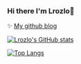 ### Hi there I'm Lrozlo👋

<!--
**Lrozlo/Lrozlo** is a ✨ _special_ ✨ repository because its `README.md` (this file) appears on your GitHub profile.

- 🔭 I’m currently working on ...
- 🌱 I’m currently learning ...
- 👯 I’m looking to collaborate on ...
- 🤔 I’m looking for help with ...
- 💬 Ask me about ...
- 📫 How to reach me: ...
- 😄 Pronouns: ...
- ⚡ Fun fact: ...
-->

✨ [My github blog](https://lrozlo.github.io)

[![Lrozlo's GitHub stats](https://github-readme-stats.vercel.app/api?username=Lrozlo)](https://github.com/anuraghazra/github-readme-stats)

[![Top Langs](https://github-readme-stats.vercel.app/api/top-langs/?username=Lrozlo&layout=compact)](https://github.com/Lrozlo/github-readme-stats)

